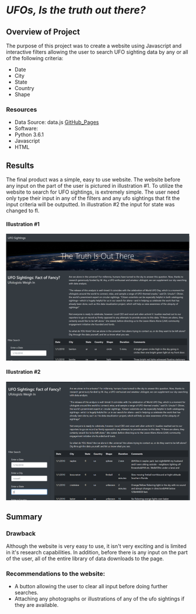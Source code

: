 # ***UFOs, Is the truth out there?***
## Overview of Project
The purpose of this project was to create a website using Javascript and interactive filters allowing the user to search UFO sighting data by any or all of the following criteria:
- Date
- City
- State
- Country
- Shape

### Resources
- Data Source: data.js [GitHub_Pages](https://github.com/stephenanayashilliard/UFO/blob/main/static/js/data.js)
- Software:
 - Python 3.6.1
 - Javascript
 - HTML

## Results
The final product was a simple, easy to use website.  The website before any input on the part of the user is pictured in illustration #1. To utilize the website to search for UFO sightings, is extremely simple.  The user need only type their input in any of the filters and any ufo sightings that fit the input criteria will be outputted.   In illustration #2 the input for state was changed to fl.

#### Illustration #1
![before_date](https://github.com/stephenanayashilliard/UFO/blob/main/Resources/before_input.png)

#### Illustration #2
![with_input](https://github.com/stephenanayashilliard/UFO/blob/main/Resources/with_input.png)


## Summary
### Drawback
Although the website is very easy to use, it isn't very exciting and is limited in it's research capabilities.  In addition, before there is any input on the part of the user, all of the entire library of data downloads to the page.  
### Recommendations to the website:
- A button allowing the user to clear all input before doing further searches.
- Attaching any photographs or illustrations of any of the ufo sightings if they are available.

